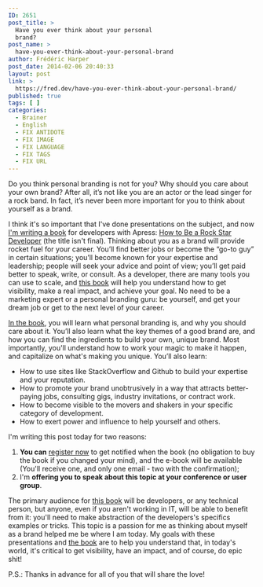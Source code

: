```yaml
---
ID: 2651
post_title: >
  Have you ever think about your personal
  brand?
post_name: >
  have-you-ever-think-about-your-personal-brand
author: Frédéric Harper
post_date: 2014-02-06 20:40:33
layout: post
link: >
  https://fred.dev/have-you-ever-think-about-your-personal-brand/
published: true
tags: [ ]
categories:
  - Brainer
  - English
  - FIX ANTIDOTE
  - FIX IMAGE
  - FIX LANGUAGE
  - FIX TAGS
  - FIX URL
---
```

Do you think personal branding is not for you? Why should you care about your own brand? After all, it’s not like you are an actor or the lead singer for a rock band. In fact, it’s never been more important for you to think about yourself as a brand.

I think it's so important that I've done presentations on the subject, and now <a title="Register now to get notified when the book will be available" href="https://book.fred.dev/">I'm writing a book</a> for developers with Apress: <a title="Register now to get notified when the book will be available" href="https://book.fred.dev/">How to Be a Rock Star Developer</a> (the title isn't final). Thinking about you as a brand will provide rocket fuel for your career. You’ll find better jobs or become the “go-to guy” in certain situations; you’ll become known for your expertise and leadership; people will seek your advice and point of view; you’ll get paid better to speak, write, or consult. As a developer, there are many tools you can use to scale, and <a title="Register now to get notified when the book will be available" href="https://book.fred.dev/">this book</a> will help you understand how to get visibility, make a real impact, and achieve your goal. No need to be a marketing expert or a personal branding guru: be yourself, and get your dream job or get to the next level of your career.

<a title="Register now to get notified when the book will be available" href="https://book.fred.dev/">In the book</a>, you will learn what personal branding is, and why you should care about it. You’ll also learn what the key themes of a good brand are, and how you can find the ingredients to build your own, unique brand. Most importantly, you'll understand how to work your magic to make it happen, and capitalize on what's making you unique. You’ll also learn:
<ul>
 	<li>How to use sites like StackOverflow and Github to build your expertise and your reputation.</li>
 	<li>How to promote your brand unobtrusively in a way that attracts better-paying jobs, consulting gigs, industry invitations, or contract work.</li>
 	<li>How to become visible to the movers and shakers in your specific category of development.</li>
 	<li>How to exert power and influence to help yourself and others.</li>
</ul>
I'm writing this post today for two reasons:
<ol>
 	<li><strong>You can</strong> <a title="Register now to get notified when the book will be available" href="https://book.fred.dev/">register now</a> to get notified when the book (no obligation to buy the book if you changed your mind), and the e-book will be available (You'll receive one, and only one email - two with the confirmation);</li>
 	<li>I'm <strong>offering you to speak about this topic at your conference or user group</strong>.</li>
</ol>
The primary audience for <a title="Register now to get notified when the book will be available" href="https://book.fred.dev/">this book</a> will be developers, or any technical person, but anyone, even if you aren't working in IT, will be able to benefit from it: you'll need to make abstraction of the developers's specifics examples or tricks. This topic is a passion for me as thinking about myself as a brand helped me be where I am today. My goals with these presentations and <a title="Register now to get notified when the book will be available" href="https://book.fred.dev/">the book</a> are to help you understand that, in today's world, it's critical to get visibility, have an impact, and of course, do epic shit!

P.S.: Thanks in advance for all of you that will share the love!